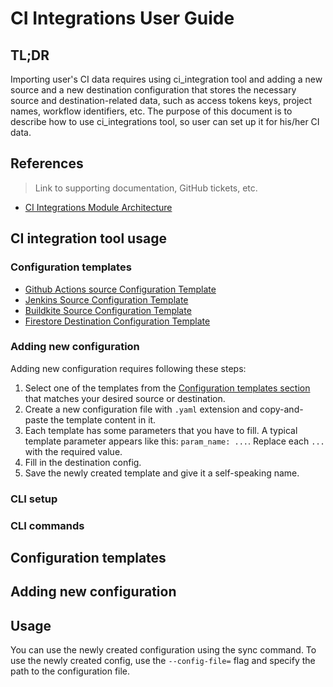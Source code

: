 # CI Integrations User Guide
## TL;DR

Importing user's CI data requires using ci_integration tool and adding a new source and a new destination configuration that stores the necessary source and destination-related data, such as access tokens keys, project names, workflow identifiers, etc. The purpose of this document is to describe how to use ci_integrations tool, so user can set up it for his/her CI data.

## References
> Link to supporting documentation, GitHub tickets, etc.

* [CI Integrations Module Architecture](https://github.com/platform-platform/monorepo/blob/master/metrics/ci_integrations/docs/01_ci_integration_module_architecture.md)

## CI integration tool usage

### Configuration templates

* [Github Actions source Configuration Template](https://github.com/platform-platform/monorepo/tree/fix_configuration_templates/metrics/ci_integrations/docs/source/github_actions/config/github_actions_source.yaml)
* [Jenkins Source Configuration Template](https://github.com/platform-platform/monorepo/tree/fix_configuration_templates/metrics/ci_integrations/docs/source/jenkins/config/jenkins_source.yaml)
* [Buildkite Source Configuration Template](https://github.com/platform-platform/monorepo/tree/fix_configuration_templates/metrics/ci_integrations/docs/source/buildkite/config/buildkite_source.yaml)
* [Firestore Destination Configuration Template](https://github.com/platform-platform/monorepo/tree/fix_configuration_templates/metrics/ci_integrations/docs/destination/firestore/config/firestore_destination.yaml)

### Adding new configuration

Adding new configuration requires following these steps:
1. Select one of the templates from the [Configuration templates section](#configuration-templates) that matches your desired source or destination.
2. Create a new configuration file with `.yaml` extension and copy-and-paste the template content in it.
3. Each template has some parameters that you have to fill. A typical template parameter appears like this: `param_name: ...`. Replace each `...` with the required value.
4. Fill in the destination config.
5. Save the newly created template and give it a self-speaking name.

### CLI setup
### CLI commands
## Configuration templates
## Adding new configuration

## Usage

You can use the newly created configuration using the sync command. 
To use the newly created config, use the `--config-file=` flag and specify the path to the configuration file.
